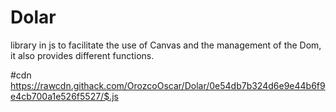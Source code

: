 # Dolar
library in js to facilitate the use of Canvas and the management of the Dom, it also provides different functions.


#cdn
https://rawcdn.githack.com/OrozcoOscar/Dolar/0e54db7b324d6e9e44b6f9e4cb700a1e526f5527/$.js

